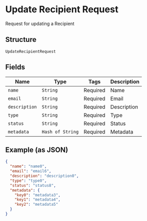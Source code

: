 
# Update Recipient Request

Request for updating a Recipient

## Structure

`UpdateRecipientRequest`

## Fields

| Name | Type | Tags | Description |
|  --- | --- | --- | --- |
| `name` | `String` | Required | Name |
| `email` | `String` | Required | Email |
| `description` | `String` | Required | Description |
| `type` | `String` | Required | Type |
| `status` | `String` | Required | Status |
| `metadata` | `Hash of String` | Required | Metadata |

## Example (as JSON)

```json
{
  "name": "name0",
  "email": "email6",
  "description": "description0",
  "type": "type0",
  "status": "status8",
  "metadata": {
    "key0": "metadata3",
    "key1": "metadata4",
    "key2": "metadata5"
  }
}
```


